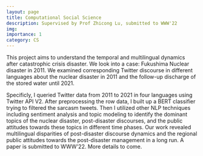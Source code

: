 ```yaml
---
layout: page
title: Computational Social Science
description: Supervised by Prof Zhicong Lu, submitted to WWW'22
img: 
importance: 1
category: CS
---
```


This project aims to understand the temporal and multilingual dynamics after catastrophic crisis disaster. We look into a case: Fukushima Nuclear disaster in 2011. We examined corresponding Twitter discourse in different languages about the nuclear disaster in 2011 and the follow-up discharge of the stored water until 2021.

Specificly, I queried Twitter data from 2011 to 2021 in four languages using Twitter API V2. After preprocessing the row data, I built up a BERT classifier trying to filtered the sarcasm tweets. Then I utilized other NLP techniques including sentiment analysis and topic modeling to identify the dominant topics of the nuclear disaster, post-disaster discourses, and the public attitudes towards these topics in different time phases. Our work revealed multilingual disparities of post-disaster discourse dynamics and the regional public attitudes towards the post-disaster management in a long run. A paper is submitted to WWW'22. More details to come.
